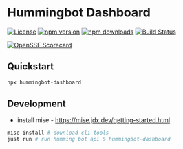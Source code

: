 # Hummingbot Dashboard

[![License](https://img.shields.io/badge/license-GPL--3.0-blue.svg)](https://github.com/jessepinkman9900/hummingbot-dashboard/blob/main/LICENSE)
[![npm version](https://img.shields.io/npm/v/hummingbot-dashboard.svg)](https://www.npmjs.com/package/hummingbot-dashboard)
[![npm downloads](https://img.shields.io/npm/dt/hummingbot-dashboard.svg)](https://www.npmjs.com/package/hummingbot-dashboard)
[![Build Status](https://img.shields.io/github/actions/workflow/status/jessepinkman9900/hummingbot-dashboard/ci.yml?branch=main)](https://github.com/jessepinkman9900/hummingbot-dashboard/actions/workflows/ci.yml)
<!-- [![Minified Size](https://img.shields.io/bundlephobia/min/hummingbot-dashboard)](https://bundlephobia.com/package/hummingbot-dashboard) -->
[![OpenSSF Scorecard](https://api.securityscorecards.dev/projects/github.com/jessepinkman9900/hummingbot-dashboard/badge)](https://securityscorecards.dev/viewer/?uri=github.com/jessepinkman9900/hummingbot-dashboard)


## Quickstart
```sh
npx hummingbot-dashboard
```

## Development
- install mise - https://mise.jdx.dev/getting-started.html
```sh
mise install # download cli tools
just run # run humming bot api & hummingbot-dashboard
```
